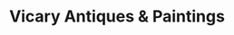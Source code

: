 ---
title: "Vicary Antiques & Paintings"
url: /carnforth/vicary-antiques-und-paintings/
shop: Antiquitäten
---